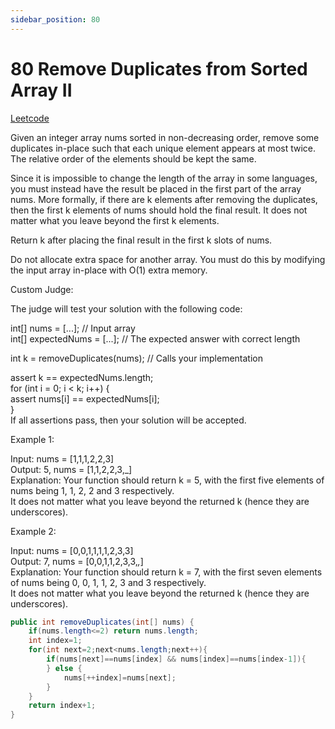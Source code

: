 ```yaml
---
sidebar_position: 80
---
```


# 80 Remove Duplicates from Sorted Array II

[Leetcode](https://leetcode.com/problems/remove-duplicates-from-sorted-array-ii/)

Given an integer array nums sorted in non-decreasing order, remove some duplicates in-place such that each unique element appears at most twice. The relative order of the elements should be kept the same.

Since it is impossible to change the length of the array in some languages, you must instead have the result be placed in the first part of the array nums. More formally, if there are k elements after removing the duplicates, then the first k elements of nums should hold the final result. It does not matter what you leave beyond the first k elements.

Return k after placing the final result in the first k slots of nums.

Do not allocate extra space for another array. You must do this by modifying the input array in-place with O(1) extra memory.

Custom Judge:

The judge will test your solution with the following code:

int[] nums = [...]; // Input array  
int[] expectedNums = [...]; // The expected answer with correct length

int k = removeDuplicates(nums); // Calls your implementation

assert k == expectedNums.length;  
for (int i = 0; i < k; i++) {  
    assert nums[i] == expectedNums[i];  
}  
If all assertions pass, then your solution will be accepted.  

 

Example 1:

Input: nums = [1,1,1,2,2,3]  
Output: 5, nums = [1,1,2,2,3,_]  
Explanation: Your function should return k = 5, with the first five elements of nums being 1, 1, 2, 2 and 3 respectively.  
It does not matter what you leave beyond the returned k (hence they are underscores).  

Example 2:

Input: nums = [0,0,1,1,1,1,2,3,3]  
Output: 7, nums = [0,0,1,1,2,3,3,_,_]  
Explanation: Your function should return k = 7, with the first seven elements of nums being 0, 0, 1, 1, 2, 3 and 3 respectively.  
It does not matter what you leave beyond the returned k (hence they are underscores).  

```java
public int removeDuplicates(int[] nums) {
    if(nums.length<=2) return nums.length;
    int index=1;
    for(int next=2;next<nums.length;next++){
        if(nums[next]==nums[index] && nums[index]==nums[index-1]){
        } else {
            nums[++index]=nums[next];
        }
    }
    return index+1;
}
```